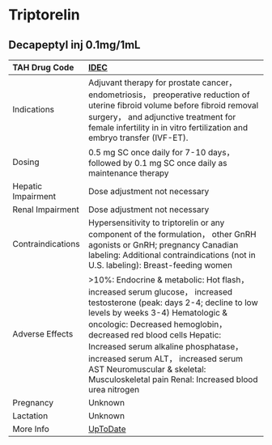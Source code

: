# Triptorelin

## Decapeptyl inj 0.1mg/1mL

| TAH Drug Code      | [IDEC](https://www.tahsda.org.tw/drugs/hissearch.php?drug_code=IDEC)                                                                                                                                                                                                                                                                                                                                   |
|:-------------------|:-------------------------------------------------------------------------------------------------------------------------------------------------------------------------------------------------------------------------------------------------------------------------------------------------------------------------------------------------------------------------------------------------------|
| Indications        | Adjuvant therapy for prostate cancer， endometriosis， preoperative reduction of uterine fibroid volume before fibroid removal surgery， and adjunctive treatment for female infertility in in vitro fertilization and embryo transfer (IVF-ET).                                                                                                                                                       |
| Dosing             | 0.5 mg SC once daily for 7-10 days， followed by 0.1 mg SC once daily as maintenance therapy                                                                                                                                                                                                                                                                                                           |
| Hepatic Impairment | Dose adjustment not necessary                                                                                                                                                                                                                                                                                                                                                                          |
| Renal Impairment   | Dose adjustment not necessary                                                                                                                                                                                                                                                                                                                                                                          |
| Contraindications  | Hypersensitivity to triptorelin or any component of the formulation， other GnRH agonists or GnRH; pregnancy Canadian labeling: Additional contraindications (not in U.S. labeling): Breast-feeding women                                                                                                                                                                                              |
| Adverse Effects    | >10%: Endocrine & metabolic: Hot flash， increased serum glucose， increased testosterone (peak: days 2-4; decline to low levels by weeks 3-4) Hematologic & oncologic: Decreased hemoglobin， decreased red blood cells Hepatic: Increased serum alkaline phosphatase， increased serum ALT， increased serum AST Neuromuscular & skeletal: Musculoskeletal pain Renal: Increased blood urea nitrogen |
| Pregnancy          | Unknown                                                                                                                                                                                                                                                                                                                                                                                                |
| Lactation          | Unknown                                                                                                                                                                                                                                                                                                                                                                                                |
| More Info          | [UpToDate](https://www.uptodate.com/contents/triptorelin-drug-information)                                                                                                                                                                                                                                                                                                                             |

